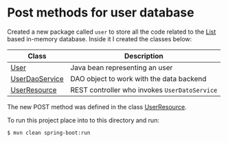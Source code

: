 # Post methods for user database

Created a new package called `user` to store all the code related to the [List](https://docs.oracle.com/javase/8/docs/api/java/util/List.html)
based in-memory database. Inside it I created the classes below:

| Class                                                                                                        | Description                                   |
|--------------------------------------------------------------------------------------------------------------|-----------------------------------------------|
| [User](src/main/java/com/in28minutes/rest/webservices/restfulwebservices/user/User.java)                     | Java bean representing an user                |
| [UserDaoService](src/main/java/com/in28minutes/rest/webservices/restfulwebservices/user/UserDaoService.java) | DAO object to work with the data backend      |
| [UserResource](src/main/java/com/in28minutes/rest/webservices/restfulwebservices/user/UserResource.java)     | REST controller who invokes `UserDatoService` |

The new POST method was defined in the class [UserResource](src/main/java/com/in28minutes/rest/webservices/restfulwebservices/user/UserResource.java).

To run this project place into to this directory and run:

```
$ mvn clean spring-boot:run
```





